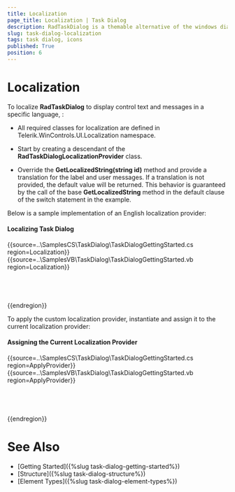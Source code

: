 ```yaml
---
title: Localization
page_title: Localization | Task Dialog
description: RadTaskDialog is a themable alternative of the windows dialog boxes and the newly released TaskDialog for .NET 5.
slug: task-dialog-localization
tags: task dialog, icons
published: True
position: 6 
---
```


# Localization

To localize **RadTaskDialog** to display control text and messages in a specific language, :

* All required classes for localization are defined in Telerik.WinControls.UI.Localization namespace.

* Start by creating a descendant of the **RadTaskDialogLocalizationProvider** class.

* Override the **GetLocalizedString(string id)** method and provide a translation for the label and user messages. If a translation is not provided, the default value will be returned. This behavior is guaranteed by the call of the base **GetLocalizedString** method in the default clause of the switch statement in the example.

Below is a sample implementation of an English localization provider:

#### Localizing Task Dialog

{{source=..\SamplesCS\TaskDialog\TaskDialogGettingStarted.cs region=Localization}} 
{{source=..\SamplesVB\TaskDialog\TaskDialogGettingStarted.vb region=Localization}}

````C#
     

````
````VB.NET
  

````

{{endregion}}

To apply the custom localization provider, instantiate and assign it to the current localization provider:

#### Assigning the Current Localization Provider

{{source=..\SamplesCS\TaskDialog\TaskDialogGettingStarted.cs region=ApplyProvider}} 
{{source=..\SamplesVB\TaskDialog\TaskDialogGettingStarted.vb region=ApplyProvider}}

````C#
     

````
````VB.NET
  

````

{{endregion}}

# See Also

* [Getting Started]({%slug task-dialog-getting-started%})
* [Structure]({%slug task-dialog-structure%})
* [Element Types]({%slug task-dialog-element-types%})
 
        
